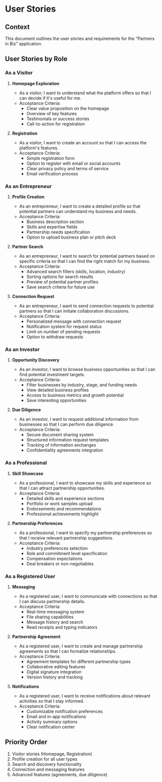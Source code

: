 # User Stories

## Context
This document outlines the user stories and requirements for the "Partners in Biz" application.

## User Stories by Role

### As a Visitor
1. **Homepage Exploration**
   - As a visitor, I want to understand what the platform offers so that I can decide if it's useful for me.
   - Acceptance Criteria:
     - Clear value proposition on the homepage
     - Overview of key features
     - Testimonials or success stories
     - Call-to-action for registration

2. **Registration**
   - As a visitor, I want to create an account so that I can access the platform's features.
   - Acceptance Criteria:
     - Simple registration form
     - Option to register with email or social accounts
     - Clear privacy policy and terms of service
     - Email verification process

### As an Entrepreneur
1. **Profile Creation**
   - As an entrepreneur, I want to create a detailed profile so that potential partners can understand my business and needs.
   - Acceptance Criteria:
     - Business description section
     - Skills and expertise fields
     - Partnership needs specification
     - Option to upload business plan or pitch deck

2. **Partner Search**
   - As an entrepreneur, I want to search for potential partners based on specific criteria so that I can find the right match for my business.
   - Acceptance Criteria:
     - Advanced search filters (skills, location, industry)
     - Sorting options for search results
     - Preview of potential partner profiles
     - Save search criteria for future use

3. **Connection Request**
   - As an entrepreneur, I want to send connection requests to potential partners so that I can initiate collaboration discussions.
   - Acceptance Criteria:
     - Personalized message with connection request
     - Notification system for request status
     - Limit on number of pending requests
     - Option to withdraw requests

### As an Investor
1. **Opportunity Discovery**
   - As an investor, I want to browse business opportunities so that I can find potential investment targets.
   - Acceptance Criteria:
     - Filter businesses by industry, stage, and funding needs
     - View detailed business profiles
     - Access to business metrics and growth potential
     - Save interesting opportunities

2. **Due Diligence**
   - As an investor, I want to request additional information from businesses so that I can perform due diligence.
   - Acceptance Criteria:
     - Secure document sharing system
     - Structured information request templates
     - Tracking of information exchanges
     - Confidentiality agreements integration

### As a Professional
1. **Skill Showcase**
   - As a professional, I want to showcase my skills and experience so that I can attract partnership opportunities.
   - Acceptance Criteria:
     - Detailed skills and experience sections
     - Portfolio or work samples upload
     - Endorsements and recommendations
     - Professional achievements highlight

2. **Partnership Preferences**
   - As a professional, I want to specify my partnership preferences so that I receive relevant partnership suggestions.
   - Acceptance Criteria:
     - Industry preferences selection
     - Role and commitment level specification
     - Compensation expectations
     - Deal breakers or non-negotiables

### As a Registered User
1. **Messaging**
   - As a registered user, I want to communicate with connections so that I can discuss partnership details.
   - Acceptance Criteria:
     - Real-time messaging system
     - File sharing capabilities
     - Message history and search
     - Read receipts and typing indicators

2. **Partnership Agreement**
   - As a registered user, I want to create and manage partnership agreements so that I can formalize relationships.
   - Acceptance Criteria:
     - Agreement templates for different partnership types
     - Collaborative editing features
     - Digital signature integration
     - Version history and tracking

3. **Notifications**
   - As a registered user, I want to receive notifications about relevant activities so that I stay informed.
   - Acceptance Criteria:
     - Customizable notification preferences
     - Email and in-app notifications
     - Activity summary options
     - Clear notification center

## Priority Order
1. Visitor stories (Homepage, Registration)
2. Profile creation for all user types
3. Search and discovery functionality
4. Connection and messaging features
5. Advanced features (agreements, due diligence)